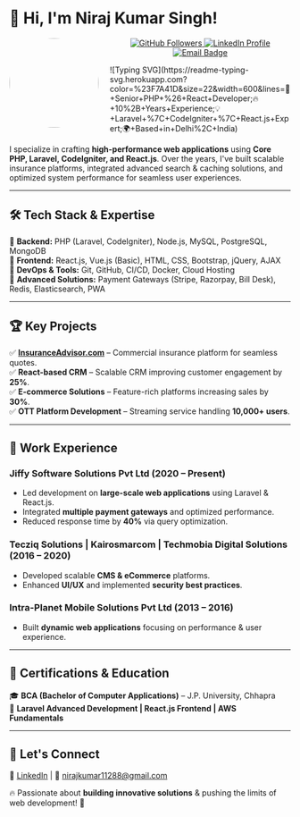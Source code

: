# 👋 Hi, I'm Niraj Kumar Singh!

<p align="left">
  <img src="https://avatars.githubusercontent.com/u/58190532?v=4" width="160" height="160" style="border-radius: 50%; margin-right: 20px;" align="left" />
</p>
<p align="center">
  <a href="https://github.com/nirajkrsingh">
    <img src="https://img.shields.io/github/followers/nirajkrsingh?style=social" alt="GitHub Followers" />
  </a>
  <a href="https://linkedin.com/in/niraj-kumar-singh-1309b3a6/">
    <img src="https://img.shields.io/badge/LinkedIn-Niraj%20Kumar%20Singh-blue?style=flat&logo=linkedin" alt="LinkedIn Profile" />
  </a>
  <a href="mailto:nirajkumar11288@gmail.com">
    <img src="https://img.shields.io/badge/Email-nirajkumar11288%40gmail.com-red?style=flat&logo=gmail" alt="Email Badge" />
  </a>
</p>
![Typing SVG](https://readme-typing-svg.herokuapp.com?color=%23F7A41D&size=22&width=600&lines=🚀+Senior+PHP+%26+React+Developer;🔥+10%2B+Years+Experience;💡+Laravel+%7C+CodeIgniter+%7C+React.js+Expert;🌍+Based+in+Delhi%2C+India)

I specialize in crafting **high-performance web applications** using **Core PHP, Laravel, CodeIgniter, and React.js**. Over the years, I've built scalable insurance platforms, integrated advanced search & caching solutions, and optimized system performance for seamless user experiences.

---

## 🛠 Tech Stack & Expertise  

🔹 **Backend:** PHP (Laravel, CodeIgniter), Node.js, MySQL, PostgreSQL, MongoDB  
🔹 **Frontend:** React.js, Vue.js (Basic), HTML, CSS, Bootstrap, jQuery, AJAX  
🔹 **DevOps & Tools:** Git, GitHub, CI/CD, Docker, Cloud Hosting  
🔹 **Advanced Solutions:** Payment Gateways (Stripe, Razorpay, Bill Desk), Redis, Elasticsearch, PWA  

---

## 🏆 Key Projects  

✅ **[InsuranceAdvisor.com](#)** – Commercial insurance platform for seamless quotes.  
✅ **React-based CRM** – Scalable CRM improving customer engagement by **25%**.  
✅ **E-commerce Solutions** – Feature-rich platforms increasing sales by **30%**.  
✅ **OTT Platform Development** – Streaming service handling **10,000+ users**.  

---

## 📌 Work Experience  

### **Jiffy Software Solutions Pvt Ltd** (2020 – Present)  
- Led development on **large-scale web applications** using Laravel & React.js.  
- Integrated **multiple payment gateways** and optimized performance.  
- Reduced response time by **40%** via query optimization.  

### **Tecziq Solutions | Kairosmarcom | Techmobia Digital Solutions** (2016 – 2020)  
- Developed scalable **CMS & eCommerce** platforms.  
- Enhanced **UI/UX** and implemented **security best practices**.  

### **Intra-Planet Mobile Solutions Pvt Ltd** (2013 – 2016)  
- Built **dynamic web applications** focusing on performance & user experience.  

---

## 🎯 Certifications & Education  
🎓 **BCA (Bachelor of Computer Applications)** – J.P. University, Chhapra  
📜 **Laravel Advanced Development | React.js Frontend | AWS Fundamentals**  

---

## 🔗 Let's Connect  
💼 [LinkedIn](https://www.linkedin.com/in/niraj-kumar-singh-1309b3a6/) | 📧 nirajkumar11288@gmail.com  

🔥 Passionate about **building innovative solutions** & pushing the limits of web development! 🚀

